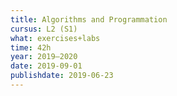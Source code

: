 ```yaml
---
title: Algorithms and Programmation
cursus: L2 (S1)
what: exercises+labs
time: 42h
year: 2019–2020
date: 2019-09-01
publishdate: 2019-06-23
---
```


